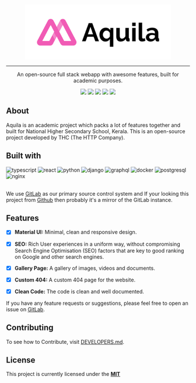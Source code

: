 <div align="center">
  <a href="https://gitlab.com/httpcompany/aquila" target="_blank"><img src="./assets/cover2x.png" height="150" alt="aquila-logo" /></a>
</div>

---

<div align="center">
  <p>An open-source full stack webapp with awesome features, built for academic purposes.</p>
</div>

<div align="center">
  <a href="#"><img src="https://badgen.net/badge/icon/gitlab?icon=gitlab&label"></a>
  <a href="#"><img src="https://img.shields.io/badge/Maintained%3F-yes-green.svg"></a>
  <a href="#"><img src="https://img.shields.io/badge/License-MIT-blue.svg"></a>
  <a href="#"><img src="https://img.shields.io/badge/code%20style-goodparts-brightgreen.svg?style=flat"></a>
  <a href="#"><img src="https://img.shields.io/badge/PRs-welcome-brightgreen.svg"></a>
</div>

## About

Aquila is an academic project which packs a lot of features together and built for National Higher Secondary School, Kerala. This is an open-source project developed by THC (The HTTP Company).

<!-- Few more words about the project -->

## Built with

  <!-- List of technologies used in the project -->
<div>
  <img src="https://img.icons8.com/color/128/000000/typescript.png" alt="typescript" width="50" height="50" />
  <img src="https://img.icons8.com/color/128/000000/react-native.png" alt="react" width="50" height="50" />
  <img src="https://img.icons8.com/color/128/000000/python.png" alt="python" width="50" height="50" />
  <img src="https://img.icons8.com/color/128/000000/django.png" alt="django" width="50" height="50" />
  <img src="https://img.icons8.com/color/128/000000/graphql.png" alt="graphql" width="50" height="50" />
  <img src="https://img.icons8.com/color/128/000000/docker.png" alt="docker" width="50" height="50" />
  <img src="https://img.icons8.com/color/128/000000/postgresql.png" alt="postgresql" width="50" height="50" />
  <img src="https://www.vectorlogo.zone/logos/nginx/nginx-icon.svg" alt="nginx" width="36" height="36" />
</div>

<br>

We use [GitLab](https://gitlab.com/httpcompany/aquila) as our primary source control system and If your looking this project from [Github](https://github.com/httpcompany/aquila) then probably it's a mirror of the GitLab instance.

## Features

- [x] **Material UI:** Minimal, clean and responsive design.

- [x] **SEO:** Rich User experiences in a uniform way, without compromising Search Engine Optimisation (SEO) factors that are key to good ranking on Google and other search engines.

- [x] **Gallery Page:** A gallery of images, videos and documents.

- [x] **Custom 404:** A custom 404 page for the website.

- [x] **Clean Code:** The code is clean and well documented.

If you have any feature requests or suggestions, please feel free to open an issue on [GitLab](https://gitlab.com/httpcompany/aquila).

## Contributing

To see how to Contribute, visit [DEVELOPERS.md](DEVELOPERS.md).

## License

This project is currently licensed under the **[MIT](LICENSE)**  